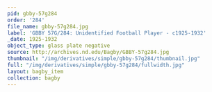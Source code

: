 ```yaml
---
pid: gbby-57g284
order: '284'
file_name: gbby-57g284.jpg
label: 'GBBY 57G/284: Unidentified Football Player - c1925-1932'
_date: 1925-1932
object_type: glass plate negative
source: http://archives.nd.edu/Bagby/GBBY-57g284.jpg
thumbnail: "/img/derivatives/simple/gbby-57g284/thumbnail.jpg"
full: "/img/derivatives/simple/gbby-57g284/fullwidth.jpg"
layout: bagby_item
collection: bagby
---
```

